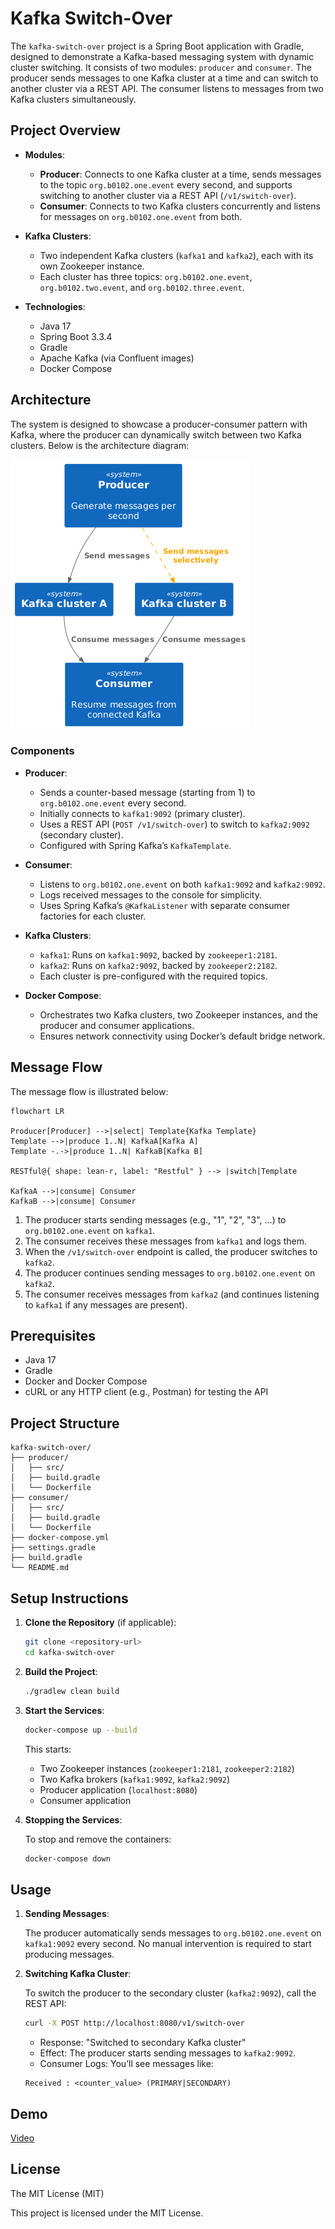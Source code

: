 # Kafka Switch-Over

The `kafka-switch-over` project is a Spring Boot application with Gradle, designed to demonstrate a Kafka-based messaging system with dynamic cluster switching. It consists of two modules: `producer` and `consumer`. The producer sends messages to one Kafka cluster at a time and can switch to another cluster via a REST API. The consumer listens to messages from two Kafka clusters simultaneously.

## Project Overview

- **Modules**:
    - **Producer**: Connects to one Kafka cluster at a time, sends messages to the topic `org.b0102.one.event` every second, and supports switching to another cluster via a REST API (`/v1/switch-over`).
    - **Consumer**: Connects to two Kafka clusters concurrently and listens for messages on `org.b0102.one.event` from both.

- **Kafka Clusters**:
    - Two independent Kafka clusters (`kafka1` and `kafka2`), each with its own Zookeeper instance.
    - Each cluster has three topics: `org.b0102.one.event`, `org.b0102.two.event`, and `org.b0102.three.event`.

- **Technologies**:
    - Java 17
    - Spring Boot 3.3.4
    - Gradle
    - Apache Kafka (via Confluent images)
    - Docker Compose

## Architecture

The system is designed to showcase a producer-consumer pattern with Kafka, where the producer can dynamically switch between two Kafka clusters. Below is the architecture diagram:

![alt text](https://github.com/bugbug0102/kafka-switch-over/raw/main/images/diagram.png "Design")


### Components
- **Producer**:
    - Sends a counter-based message (starting from 1) to `org.b0102.one.event` every second.
    - Initially connects to `kafka1:9092` (primary cluster).
    - Uses a REST API (`POST /v1/switch-over`) to switch to `kafka2:9092` (secondary cluster).
    - Configured with Spring Kafka’s `KafkaTemplate`.

- **Consumer**:
    - Listens to `org.b0102.one.event` on both `kafka1:9092` and `kafka2:9092`.
    - Logs received messages to the console for simplicity.
    - Uses Spring Kafka’s `@KafkaListener` with separate consumer factories for each cluster.

- **Kafka Clusters**:
    - `kafka1`: Runs on `kafka1:9092`, backed by `zookeeper1:2181`.
    - `kafka2`: Runs on `kafka2:9092`, backed by `zookeeper2:2182`.
    - Each cluster is pre-configured with the required topics.

- **Docker Compose**:
    - Orchestrates two Kafka clusters, two Zookeeper instances, and the producer and consumer applications.
    - Ensures network connectivity using Docker’s default bridge network.

## Message Flow

The message flow is illustrated below:

```mermaid
flowchart LR

Producer[Producer] -->|select| Template{Kafka Template}
Template -->|produce 1..N| KafkaA[Kafka A]
Template -.->|produce 1..N| KafkaB[Kafka B]

RESTful@{ shape: lean-r, label: "Restful" } --> |switch|Template

KafkaA -->|consume| Consumer
KafkaB -->|consume| Consumer

```

1. The producer starts sending messages (e.g., "1", "2", "3", ...) to `org.b0102.one.event` on `kafka1`.
2. The consumer receives these messages from `kafka1` and logs them.
3. When the `/v1/switch-over` endpoint is called, the producer switches to `kafka2`.
4. The producer continues sending messages to `org.b0102.one.event` on `kafka2`.
5. The consumer receives messages from `kafka2` (and continues listening to `kafka1` if any messages are present).

## Prerequisites

- Java 17
- Gradle
- Docker and Docker Compose
- cURL or any HTTP client (e.g., Postman) for testing the API

## Project Structure
  ```text
  kafka-switch-over/
  ├── producer/
  │   ├── src/
  │   ├── build.gradle
  │   └── Dockerfile
  ├── consumer/
  │   ├── src/
  │   ├── build.gradle
  │   └── Dockerfile
  ├── docker-compose.yml
  ├── settings.gradle
  ├── build.gradle
  └── README.md
  ```

## Setup Instructions

1. **Clone the Repository** (if applicable):
   ```bash
   git clone <repository-url>
   cd kafka-switch-over
   ```

2. **Build the Project**:
   ```bash
   ./gradlew clean build
   ```

3. **Start the Services**:
   ```bash
   docker-compose up --build
   ```

    This starts:
   + Two Zookeeper instances (`zookeeper1:2181`, `zookeeper2:2182`)
   + Two Kafka brokers (`kafka1:9092`, `kafka2:9092`)
   + Producer application (`localhost:8080`)
   + Consumer application


4. **Stopping the Services**:
 
   To stop and remove the containers:
   ```bash
   docker-compose down
   ```
 
## Usage
1. **Sending Messages**:

    The producer automatically sends messages to `org.b0102.one.event` on `kafka1:9092` every second. No manual intervention is required to start producing messages.


2. **Switching Kafka Cluster**:

    To switch the producer to the secondary cluster (`kafka2:9092`), call the REST API:

   ```bash
   curl -X POST http://localhost:8080/v1/switch-over
   ```

   + Response: "Switched to secondary Kafka cluster"
   + Effect: The producer starts sending messages to `kafka2:9092`.
   + Consumer Logs: You’ll see messages like:

   ```text
   Received : <counter_value> (PRIMARY|SECONDARY)
   ```
## Demo

[Video](https://youtu.be/G2nko6GM1Ho)


## License

The MIT License (MIT)

This project is licensed under the MIT License.
